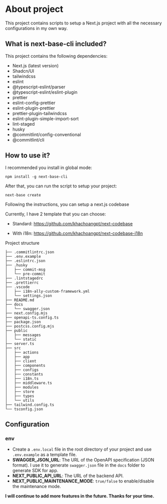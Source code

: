# About project

This project contains scripts to setup a Next.js project with all the necessary configurations in my own way.

## What is next-base-cli included?

This project contains the following dependencies:

- Next.js (latest version)
- Shadcn/UI
- tailwindcss
- eslint
- @typescript-eslint/parser
- @typescript-eslint/eslint-plugin
- prettier
- eslint-config-prettier
- eslint-plugin-prettier
- prettier-plugin-tailwindcss
- eslint-plugin-simple-import-sort
- lint-staged
- husky
- @commitlint/config-conventional
- @commitlint/cli

## How to use it?

I recommended you install in global mode:

```
npm install -g next-base-cli
```

After that, you can run the script to setup your project:

```
next-base create
```

Following the instructions, you can setup a next.js codebase

Currently, I have 2 template that you can choose:

- Standard: https://github.com/khachoangpt/next-codebase

- With i18n: https://github.com/khachoangpt/next-codebase-i18n

Project structure

```
├── .commitlintrc.json
├── .env.example
├── .eslintrc.json
├── .husky
│   ├── commit-msg
│   └── pre-commit
├── .lintstagedrc
├── .prettierrc
├── .vscode
│   ├── i18n-ally-custom-framework.yml
│   └── settings.json
├── README.md
├── docs
│   └── swagger.json
├── next.config.mjs
├── openapi-ts.config.ts
├── package.json
├── postcss.config.mjs
├── public
│   ├── messages
│   └── static
├── server.ts
├── src
│   ├── actions
│   ├── app
│   ├── client
│   ├── components
│   ├── configs
│   ├── constants
│   ├── i18n.ts
│   ├── middleware.ts
│   ├── modules
│   ├── store
│   ├── types
│   └── utils
├── tailwind.config.ts
└── tsconfig.json
```

## Configuration

### env

- Create a `.env.local` file in the root directory of your project and use `.env.example` as a template file.
- **SWAGGER_JSON_URL**: The URL of the OpenAPI specification (JSON format). I use it to generate `swagger.json` file in the `docs` folder to generate SDK for app.
- **NEXT_PUBLIC_API_URL**: The URL of the backend API.
- **NEXT_PUBLIC_MAINTENANCE_MODE**: `true/false` to enable/disable the maintenance mode.

**I will continue to add more features in the future. Thanks for your time.**
